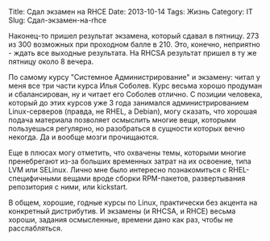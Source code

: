 Title: Сдал экзамен на RHCE
Date: 2013-10-14
Tags:  Жизнь
Category: IT
Slug: Сдал-экзамен-на-rhce

Наконец-то пришел результат экзамена, который сдавал в пятницу. 273 из 300 возможных при проходном балле в 210. Это, конечно,
неприятно - ждать все выходные результата. На RHCSA результат пришел в ту же пятницу около 8 вечера.

По самому курсу "Системное Администрирование" и экзамену: читал у меня все три части курса Илья Соболев.
Курс весьма хорошо продуман и сбалансирован, ну и читает его Соболев отлично. С позиции человека,
который до этих курсов уже 3 года занимался администрированием Linux-серверов (правда, не RHEL, а Debian),
могу сказать, что хорошая подача материала позволяет осмыслить многие вещи, которыми пользуешься регулярно,
но разобраться в сущности которых вечно некогда. Да и вообще мозги прочищаются.

Еще в плюсах могу отметить, что охвачены темы, которыми многие пренебрегают из-за больших временных затрат на их
освоение, типа LVM или SELinux. Лично мне было интересно познакомиться с RHEL-специфичными вещами вроде сборки RPM-пакетов,
развертывания репозитория с ними, или kickstart.

В общем, хорошие, годные курсы по Linux, практически без акцента на конкретный дистрибутив.
И экзамены (и RHCSA, и RHCE) весьма хороши, задания осмысленные, времени дано как раз, чтобы не расслабляться.
